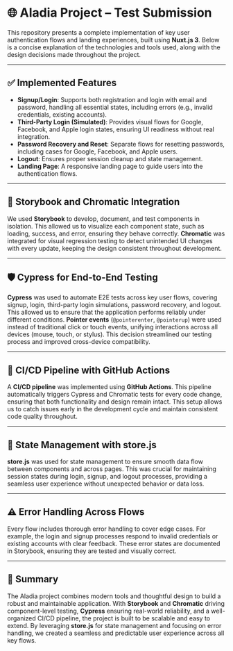 # 🌐 **Aladia Project – Test Submission**

This repository presents a complete implementation of key user authentication flows and landing experiences, built using **Nuxt.js 3**. Below is a concise explanation of the technologies and tools used, along with the design decisions made throughout the project.

---

## ✅ **Implemented Features**

- **Signup/Login**: Supports both registration and login with email and password, handling all essential states, including errors (e.g., invalid credentials, existing accounts).
- **Third-Party Login (Simulated)**: Provides visual flows for Google, Facebook, and Apple login states, ensuring UI readiness without real integration.
- **Password Recovery and Reset**: Separate flows for resetting passwords, including cases for Google, Facebook, and Apple users.
- **Logout**: Ensures proper session cleanup and state management.
- **Landing Page**: A responsive landing page to guide users into the authentication flows.

---

## 📘 **Storybook and Chromatic Integration**

We used **Storybook** to develop, document, and test components in isolation. This allowed us to visualize each component state, such as loading, success, and error, ensuring they behave correctly. **Chromatic** was integrated for visual regression testing to detect unintended UI changes with every update, keeping the design consistent throughout development.

---

## 🛡 **Cypress for End-to-End Testing**

**Cypress** was used to automate E2E tests across key user flows, covering signup, login, third-party login simulations, password recovery, and logout. This allowed us to ensure that the application performs reliably under different conditions. **Pointer events** (`@pointerenter`, `@pointerup`) were used instead of traditional click or touch events, unifying interactions across all devices (mouse, touch, or stylus). This decision streamlined our testing process and improved cross-device compatibility.

---

## 🔄 **CI/CD Pipeline with GitHub Actions**

A **CI/CD pipeline** was implemented using **GitHub Actions**. This pipeline automatically triggers Cypress and Chromatic tests for every code change, ensuring that both functionality and design remain intact. This setup allows us to catch issues early in the development cycle and maintain consistent code quality throughout.

---

## 📂 **State Management with store.js**

**store.js** was used for state management to ensure smooth data flow between components and across pages. This was crucial for maintaining session states during login, signup, and logout processes, providing a seamless user experience without unexpected behavior or data loss.

---

## ⚠️ **Error Handling Across Flows**

Every flow includes thorough error handling to cover edge cases. For example, the login and signup processes respond to invalid credentials or existing accounts with clear feedback. These error states are documented in Storybook, ensuring they are tested and visually correct.

---

## 🎯 **Summary**

The Aladia project combines modern tools and thoughtful design to build a robust and maintainable application. With **Storybook** and **Chromatic** driving component-level testing, **Cypress** ensuring real-world reliability, and a well-organized CI/CD pipeline, the project is built to be scalable and easy to extend. By leveraging **store.js** for state management and focusing on error handling, we created a seamless and predictable user experience across all key flows.
